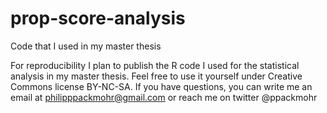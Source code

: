 # prop-score-analysis
Code that I used in my master thesis

For reproducibility I plan to publish the R code I used for the statistical analysis in my master thesis. 
Feel free to use it yourself under Creative Commons license BY-NC-SA. If you have questions, you can write me an email at philipppackmohr@gmail.com or reach me on twitter @ppackmohr
